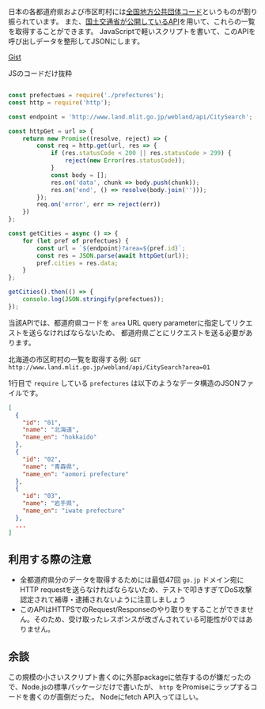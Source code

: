 日本の各都道府県および市区町村には[全国地方公共団体コード](https://ja.wikipedia.org/wiki/全国地方公共団体コード)というものが割り振られています。
また、[国土交通省が公開しているAPI](http://www.land.mlit.go.jp/webland/api.html#todofukenlist)を用いて、これらの一覧を取得することができます。
JavaScriptで軽いスクリプトを書いて、このAPIを呼び出しデータを整形してJSONにします。

[Gist](https://gist.github.com/arayaryoma/729d28e4eb99949b8f1dc95e3afc691d)

JSのコードだけ抜粋

```javascript

const prefectues = require('./prefectures');
const http = require('http');

const endpoint = 'http://www.land.mlit.go.jp/webland/api/CitySearch';

const httpGet = url => {
    return new Promise((resolve, reject) => {
        const req = http.get(url, res => {
            if (res.statusCode < 200 || res.statusCode > 299) {
                reject(new Error(res.statusCode));
            }
            const body = [];
            res.on('data', chunk => body.push(chunk));
            res.on('end', () => resolve(body.join('')));
        });
        req.on('error', err => reject(err))
    })
};

const getCities = async () => {
    for (let pref of prefectues) {
        const url = `${endpoint}?area=${pref.id}`;
        const res = JSON.parse(await httpGet(url));
        pref.cities = res.data;
    }
};

getCities().then(() => {
    console.log(JSON.stringify(prefectues));
});

```

当該APIでは、都道府県コードを `area` URL query parameterに指定してリクエストを送らなければならないため、
都道府県ごとにリクエストを送る必要があります。

北海道の市区町村の一覧を取得する例: `GET http://www.land.mlit.go.jp/webland/api/CitySearch?area=01`

1行目で `require` している `prefectures` は以下のようなデータ構造のJSONファイルです。

```json
[
  {
    "id": "01",
    "name": "北海道",
    "name_en": "hokkaido"
  },
  {
    "id": "02",
    "name": "青森県",
    "name_en": "aomori prefecture"
  },
  {
    "id": "03",
    "name": "岩手県",
    "name_en": "iwate prefecture"
  },
  ...
]
```

## 利用する際の注意
- 全都道府県分のデータを取得するためには最低47回 `go.jp` ドメイン宛にHTTP requestを送らなければならないため、テストで叩きすぎてDoS攻撃認定されて補導・逮捕されないように注意しましょう
- このAPIはHTTPSでのRequest/Responseのやり取りをすることができません。そのため、受け取ったレスポンスが改ざんされている可能性が0ではありません。

## 余談
この規模の小さいスクリプト書くのに外部packageに依存するのが嫌だったので、Node.jsの標準パッケージだけで書いたが、 `http` をPromiseにラップするコードを書くのが面倒だった。 Nodeにfetch API入ってほしい。
